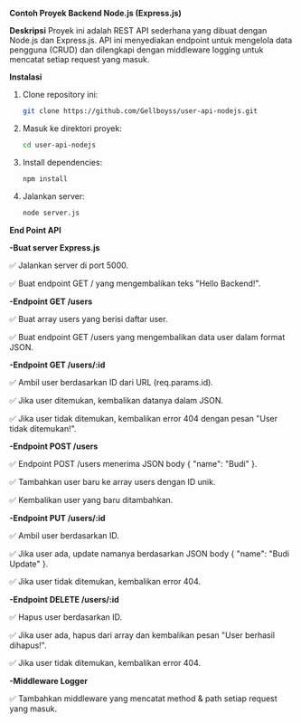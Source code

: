 **Contoh Proyek Backend Node.js (Express.js)**

**Deskripsi**
Proyek ini adalah REST API sederhana yang dibuat dengan Node.js dan Express.js. API ini menyediakan endpoint untuk mengelola data pengguna (CRUD) dan dilengkapi dengan middleware logging untuk mencatat setiap request yang masuk.

**Instalasi**
1. Clone repository ini:
   ```sh
   git clone https://github.com/Gellboyss/user-api-nodejs.git
   ```
2. Masuk ke direktori proyek:
   ```sh
   cd user-api-nodejs
   ```
3. Install dependencies:
   ```sh
   npm install
   ```
4. Jalankan server:
   ```sh
   node server.js
   ```
**End Point API**

**-Buat server Express.js**

✅ Jalankan server di port 5000.

✅ Buat endpoint GET / yang mengembalikan teks "Hello Backend!".

**-Endpoint GET /users**

✅ Buat array users yang berisi daftar user.

✅ Buat endpoint GET /users yang mengembalikan data user dalam format JSON.

**-Endpoint GET /users/:id**

✅ Ambil user berdasarkan ID dari URL (req.params.id).

✅ Jika user ditemukan, kembalikan datanya dalam JSON.

✅ Jika user tidak ditemukan, kembalikan error 404 dengan pesan "User tidak ditemukan!".

**-Endpoint POST /users**

✅ Endpoint POST /users menerima JSON body { "name": "Budi" }.

✅ Tambahkan user baru ke array users dengan ID unik.

✅ Kembalikan user yang baru ditambahkan.

**-Endpoint PUT /users/:id**

✅ Ambil user berdasarkan ID.

✅ Jika user ada, update namanya berdasarkan JSON body { "name": "Budi Update" }.

✅ Jika user tidak ditemukan, kembalikan error 404.

**-Endpoint DELETE /users/:id**

✅ Hapus user berdasarkan ID.

✅ Jika user ada, hapus dari array dan kembalikan pesan "User berhasil dihapus!".

✅ Jika user tidak ditemukan, kembalikan error 404.

**-Middleware Logger**

✅ Tambahkan middleware yang mencatat method & path setiap request yang masuk.
